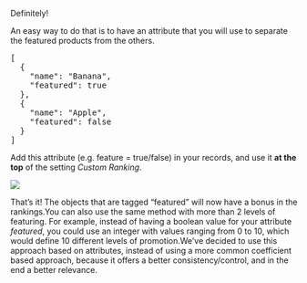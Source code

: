 Definitely!

An easy way to do that is to have an attribute that you will use to separate the featured products from the others.

<pre>[
  {
    "name": "Banana",
    "featured": true
  },
  {
    "name": "Apple",
    "featured": false
  }
]<br></pre>

Add this attribute (e.g. feature = true/false) in your records, and use it **at the top** of the setting _Custom Ranking_.

![](https://s3.amazonaws.com/helpscout.net/docs/assets/557c2386e4b01a224b42b2b3/images/55df015de4b01d7a6a9bdbe6/file-r2eWJTwj90.png)

That’s it! The objects that are tagged “featured” will now have a bonus in the rankings.You can also use the same method with more than 2 levels of featuring. For example, instead of having a boolean value for your attribute _featured_, you could use an integer with values ranging from 0 to 10, which would define 10 different levels of promotion.We’ve decided to use this approach based on attributes, instead of using a more common coefficient based approach, because it offers a better consistency/control, and in the end a better relevance.